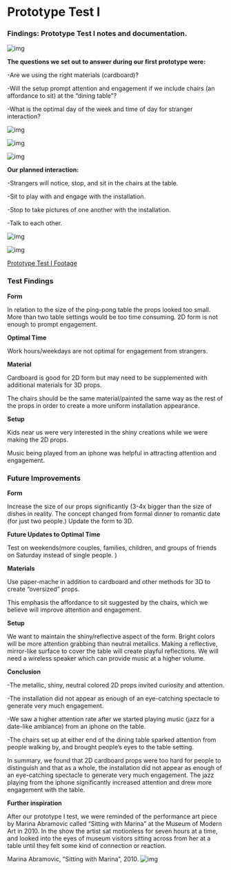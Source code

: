 # Prototype Test I 

### Findings: Prototype Test I notes and documentation.

![img](img/prototype1.png)

**The questions we set out to answer during our first prototype were:**

-Are we using the right materials (cardboard)? 

-Will the setup prompt attention and engagement if we include chairs (an affordance to sit) at the “dining table”? 

-What is the optimal day of the week and time of day for stranger interaction? 

![img](img/prototype2.png)

![img](img/prototype3.png)

![img](img/prototype4.png)

**Our planned interaction:**

-Strangers will notice, stop, and sit in the chairs at the table.

-Sit to play with and engage with the installation.

-Stop to take pictures of one another with the installation.

-Talk to each other.

![img](img/fronttable.jpg)

![img](img/prototypeside.jpg)

[Prototype Test I Footage](https://drive.google.com/file/d/1_HcqHmJrMhzm2GlPKin2euVE_hietx5c/view?usp=sharing)

### **Test Findings**

**Form**

In relation to the size of the ping-pong table the props looked too small. More than two table settings would be too time consuming. 2D form is not enough to prompt engagement.

**Optimal Time**

Work hours/weekdays are not optimal for engagement from strangers. 

**Material**

Cardboard is good for 2D form but may need to be supplemented with additional materials for 3D props. 

The chairs should be the same material/painted the same way as the rest of the props in order to create a more uniform installation appearance. 

**Setup**

Kids near us were very interested in the shiny creations while we were making the 2D props.

Music being played from an iphone was helpful in attracting attention and engagement.

### **Future Improvements**

**Form**

Increase the size of our props significantly (3-4x bigger than the size of dishes in reality. The concept changed from formal dinner to romantic date (for just two people.) Update the form to 3D. 

**Future Updates to Optimal Time**

Test on weekends(more couples, families, children, and groups of friends on Saturday instead of single people. )

**Materials**

Use paper-mache in addition to cardboard and other methods for 3D to create “oversized” props. 

This emphasis the affordance to sit suggested by the chairs, which we believe will improve attention and engagement.

**Setup**

We want to maintain the shiny/reflective aspect of the form. Bright colors will be more attention grabbing than neutral metallics. Making a reflective, mirror-like surface to cover the table will create playful reflections. We will need a wireless speaker which can provide music at a higher volume. 

**Conclusion**

-The metallic, shiny, neutral colored 2D props invited curiosity and attention. 

-The installation did not appear as enough of an eye-catching spectacle to generate very much engagement.

-We saw a higher attention rate after we started playing music (jazz for a date-like ambiance) from an iphone on the table. 

-The chairs set up at either end of the dining table sparked attention from people walking by, and brought people’s eyes to the table setting. 

In summary, we found that 2D cardboard props were too hard for people to distinguish and that as a whole, the installation did not appear as enough of an eye-catching spectacle to generate very much engagement. The jazz playing from the iphone significantly increased attention and drew more engagement with the table. 


**Further inspiration**

After our prototype I test, we were reminded of the performance art piece by Marina Abramovic called “Sitting with Marina” at the Museum of Modern Art in 2010. In the show the artist sat motionless for seven hours at a time, and looked into the eyes of museum visitors sitting across from her at a table until they felt some kind of connection or reaction.

Marina Abramovic, “Sitting with Marina”, 2010.
![img](img/prototype7.png)





